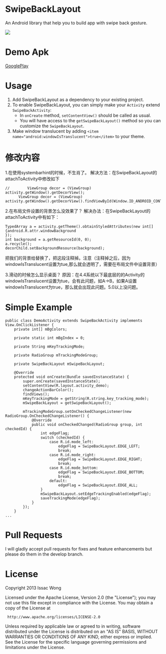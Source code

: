 SwipeBackLayout
===

An Android library that help you to build app with swipe back gesture.


![](https://github.com/Issacw0ng/SwipeBackLayout/blob/master/art/screenshot.png?raw=true)


Demo Apk
===
[GooglePlay](https://play.google.com/store/apps/details?id=me.imid.swipebacklayout.demo)


Usage
===
1. Add SwipeBackLayout as a dependency to your existing project.
2. To enable SwipeBackLayout, you can simply make your `Activity` extend `SwipeBackActivity`:
	* In `onCreate` method, `setContentView()` should be called as usual.
	* You will have access to the `getSwipeBackLayout()` method so you can customize the `SwipeBackLayout`. 
3. Make window translucent by adding `<item name="android:windowIsTranslucent">true</item>` to your theme.

修改内容
===
1.在使用systembarhint的时候，不生肖了。
  解决方法：在SwipeBackLayout的attachToActivity中修改如下
  ```
  //        ViewGroup decor = (ViewGroup) activity.getWindow().getDecorView();
        ViewGroup decor = (ViewGroup) activity.getWindow().getDecorView().findViewById(Window.ID_ANDROID_CONTENT);
  ```      
2.在布局文件设置的背景怎么没效果了？
  解决办法：在SwipeBackLayout的attachToActivity中有如下：
  ```
 TypedArray a = activity.getTheme().obtainStyledAttributes(new int[]{android.R.attr.windowBackground
});
 int background = a.getResourceId(0, 0);
a.recycle();
decorChild.setBackgroundResource(background);
```
把我们的背景给替换了，把这段注释掉。注意（注释掉之后，因为windowIsTranslucent设置为tue,那么就会透明了，需要在布局文件中设置背景）

3.滑动的时候怎么显示桌面？
  原因：在4.4系统以下最底层的的Activity的windowIsTranslucent设置为tue，会有此问题，如A->B，如果A设置windowIsTranslucent为true，那么就会出现此问题。5.0以上没问题。
  
Simple Example  
===
```
public class DemoActivity extends SwipeBackActivity implements View.OnClickListener {
    private int[] mBgColors;

    private static int mBgIndex = 0;

    private String mKeyTrackingMode;

    private RadioGroup mTrackingModeGroup;

    private SwipeBackLayout mSwipeBackLayout;

    @Override
    protected void onCreate(Bundle savedInstanceState) {
        super.onCreate(savedInstanceState);
        setContentView(R.layout.activity_demo);
        changeActionBarColor();
        findViews();
        mKeyTrackingMode = getString(R.string.key_tracking_mode);
        mSwipeBackLayout = getSwipeBackLayout();

        mTrackingModeGroup.setOnCheckedChangeListener(new RadioGroup.OnCheckedChangeListener() {
            @Override
            public void onCheckedChanged(RadioGroup group, int checkedId) {
                int edgeFlag;
                switch (checkedId) {
                    case R.id.mode_left:
                        edgeFlag = SwipeBackLayout.EDGE_LEFT;
                        break;
                    case R.id.mode_right:
                        edgeFlag = SwipeBackLayout.EDGE_RIGHT;
                        break;
                    case R.id.mode_bottom:
                        edgeFlag = SwipeBackLayout.EDGE_BOTTOM;
                        break;
                    default:
                        edgeFlag = SwipeBackLayout.EDGE_ALL;
                }
                mSwipeBackLayout.setEdgeTrackingEnabled(edgeFlag);
                saveTrackingMode(edgeFlag);
            }
        });
    }
...
```


Pull Requests
===
I will gladly accept pull requests for fixes and feature enhancements but please do them in the develop branch.

License
===

   Copyright 2013 Issac Wong

   Licensed under the Apache License, Version 2.0 (the "License");
   you may not use this file except in compliance with the License.
   You may obtain a copy of the License at

     http://www.apache.org/licenses/LICENSE-2.0

   Unless required by applicable law or agreed to in writing, software
   distributed under the License is distributed on an "AS IS" BASIS,
   WITHOUT WARRANTIES OR CONDITIONS OF ANY KIND, either express or implied.
   See the License for the specific language governing permissions and
   limitations under the License.
